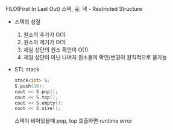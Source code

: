 FILO(First In Last Out)
스택, 큐, 덱 - Restricted Structure

- 스택의 성질
  1. 원소의 추가가 O(1)
  2. 원소의 제거가 O(1)
  3. 제일 상단의 원소 확인이 O(1)
  4. 제일 상단이 아닌 나머지 원소들의 확인/변경이 원칙적으로 불가능

- STL stack
  ```c++
  stack<int> S;
  S.push(10);
  cout << S.pop();
  cout << S.top();
  cout << S.empty();
  cout << S.size();
  ```
  스택이 비어있을때 pop, top 호출하면 runtime error
  